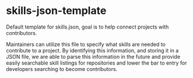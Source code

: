 # skills-json-template
Default template for skills.json, goal is to help connect projects with contributors.

Maintainers can utilize this file to specify what skills are needed to contribute to a project. By identifying this information, and storing it in a JSON file, we are able to parse this information in the future and provide easily searchable skill listings for repositories and lower the bar to entry for developers searching to become contributors.
